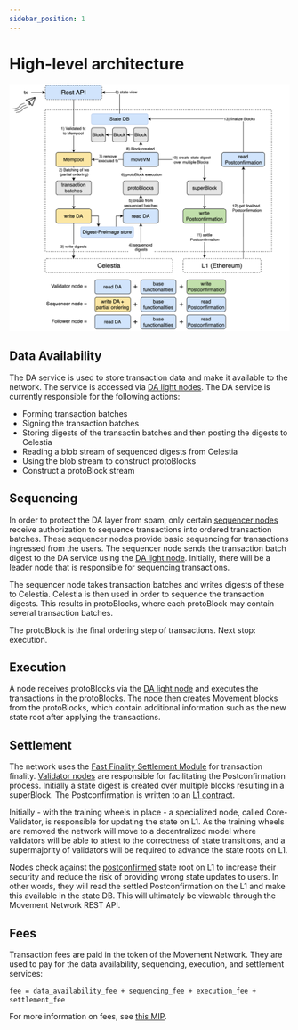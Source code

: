 ```yaml
---
sidebar_position: 1
---
```


# High-level architecture

![architecture_movement.png](./images/architecture_movement.png)

## Data Availability

The DA service is used to store transaction data and make it available to the network. The service is accessed via [DA light nodes](./node_level_architecture.md#da-light-node). The DA service is currently responsible for the following actions:

- Forming transaction batches
- Signing the transaction batches
- Storing digests of the transactin batches and then posting the digests to Celestia
- Reading a blob stream of sequenced digests from Celestia
- Using the blob stream to construct protoBlocks
- Construct a protoBlock stream

## Sequencing

In order to protect the DA layer from spam, only certain [sequencer nodes](./node_level_architecture.md#sequencer-node) receive authorization to sequence transactions into ordered transaction batches. These sequencer nodes provide basic sequencing for transactions ingressed from the users. The sequencer node sends the transaction batch digest to the DA service using the [DA light node](node_level_architecture.md#da-light-node). Initially, there will be a leader node that is responsible for sequencing transactions.

The sequencer node takes transaction batches and writes digests of these to Celestia. Celestia is then used in order to sequence the transaction digests. This results in protoBlocks, where each protoBlock may contain several transaction batches.

The protoBlock is the final ordering step of transactions. Next stop: execution.

## Execution

A node receives protoBlocks via the [DA light node](node_level_architecture.md#da-light-node) and executes the transactions in the protoBlocks. The node then creates Movement blocks from the protoBlocks, which contain additional information such as the new state root after applying the transactions.

## Settlement

The network uses the [Fast Finality Settlement Module](../Introduction/technical_details.md#fast-finality-settlement-module) for transaction finality. [Validator nodes](./node_level_architecture.md#validator-node) are responsible for facilitating the Postconfirmation process. Initially a state digest is created over multiple blocks resulting in a superBlock. The Postconfirmation is written to an [L1 contract](https://etherscan.io/address/0x1bC3248fF599e1a71183a464058b01A78eC42edE).

Initially - with the training wheels in place - a specialized node, called Core-Validator, is responsible for updating the state on L1. As the training wheels are removed the network will move to a decentralized model where validators will be able to attest to the correctness of state transitions, and a supermajority of validators will be required to advance the state roots on L1.

Nodes check against the [postconfirmed](../Introduction/technical_details.md#fast-finality-settlement-module) state root on L1 to increase their security and reduce the risk of providing wrong state updates to users. In other words, they will read the settled Postconfirmation on the L1 and make this available in the state DB. This will ultimately be viewable through the Movement Network REST API.

## Fees

Transaction fees are paid in the token of the Movement Network. They are used to pay for the data availability, sequencing, execution, and settlement services:

```
fee = data_availability_fee + sequencing_fee + execution_fee + settlement_fee
```

For more information on fees, see [this MIP](https://github.com/movementlabsxyz/MIP/tree/gas-fee-calculation/MIP/mip-19).
